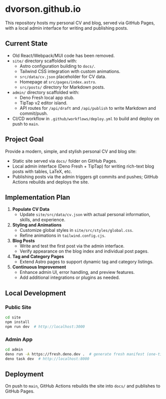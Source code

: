 # dvorson.github.io

 This repository hosts my personal CV and blog, served via GitHub Pages, with a local admin interface for writing and publishing posts.

 ## Current State
 - Old React/Webpack/MUI code has been removed.
 - `site/` directory scaffolded with:
   - Astro configuration building to `docs/`.
   - Tailwind CSS integration with custom animations.
   - `src/data/cv.json` placeholder for CV data.
   - Homepage at `src/pages/index.astro`.
   - `src/posts/` directory for Markdown posts.
 - `admin/` directory scaffolded with:
   - Deno Fresh local app stub.
   - TipTap v2 editor island.
   - API routes for `/api/draft` and `/api/publish` to write Markdown and commit/push.
 - CI/CD workflow in `.github/workflows/deploy.yml` to build and deploy on push to `main`.

 ## Project Goal
 Provide a modern, simple, and stylish personal CV and blog site:
 - Static site served via `docs/` folder on GitHub Pages.
 - Local admin interface (Deno Fresh + TipTap) for writing rich-text blog posts with tables, LaTeX, etc.
 - Publishing posts via the admin triggers git commits and pushes; GitHub Actions rebuilds and deploys the site.

 ## Implementation Plan
 1. **Populate CV Data**  
    - Update `site/src/data/cv.json` with actual personal information, skills, and experience.
 2. **Styling and Animations**  
    - Customize global styles in `site/src/styles/global.css`.  
    - Refine animations in `tailwind.config.cjs`.
 3. **Blog Posts**  
    - Write and test the first post via the admin interface.  
    - Verify appearance on the blog index and individual post pages.
 4. **Tag and Category Pages**  
    - Extend Astro pages to support dynamic tag and category listings.
 5. **Continuous Improvement**  
    - Enhance admin UI, error handling, and preview features.  
    - Add additional integrations or plugins as needed.

 ## Local Development
 ### Public Site
 ```bash
 cd site
 npm install
 npm run dev  # http://localhost:3000
 ```

 ### Admin App
 ```bash
 cd admin
 deno run -A https://fresh.deno.dev .  # generate fresh manifest (one-time)
 deno task dev  # http://localhost:8000
 ```

 ## Deployment
 On push to `main`, GitHub Actions rebuilds the site into `docs/` and publishes to GitHub Pages.